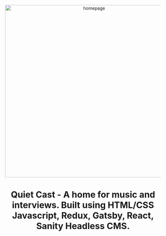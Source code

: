 <p align="center">
  <a href="www.quietcast.art">
    <img alt="homepage" src="https://i.ibb.co/2n7f3Bh/Screen-Shot-2021-06-18-at-4-13-27-PM.png" alt="Screen-Shot-2021-06-18-at-4-13-27-PM" width="560" />
  </a>
</p>
<h1 align="center">
Quiet Cast - A home for music and interviews. Built using HTML/CSS Javascript, Redux, Gatsby, React, Sanity Headless CMS.
</h1>
